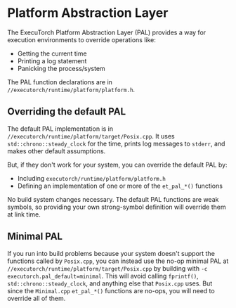 # Platform Abstraction Layer
The ExecuTorch Platform Abstraction Layer (PAL) provides a way for execution
environments to override operations like:
- Getting the current time
- Printing a log statement
- Panicking the process/system

The PAL function declarations are in `//executorch/runtime/platform/platform.h`.

## Overriding the default PAL

The default PAL implementation is in `//executorch/runtime/platform/target/Posix.cpp`.
It uses `std::chrono::steady_clock` for the time, prints log messages to
`stderr`, and makes other default assumptions.

But, if they don't work for your system, you can override the default PAL by:
- Including `executorch/runtime/platform/platform.h`
- Defining an implementation of one or more of the `et_pal_*()` functions

No build system changes necessary. The default PAL functions are weak symbols,
so providing your own strong-symbol definition will override them at link time.

## Minimal PAL
If you run into build problems because your system doesn't support the functions
called by `Posix.cpp`, you can instead use the no-op minimal PAL at
`//executorch/runtime/platform/target/Posix.cpp` by building with `-c
executorch.pal_default=minimal`. This will avoid calling `fprintf()`,
`std::chrono::steady_clock`, and anything else that `Posix.cpp` uses. But since
the `Minimal.cpp` `et_pal_*()` functions are no-ops, you will need to override
all of them.
